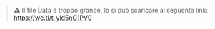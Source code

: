 > ⚠️ Il file Data è troppo grande, lo si può scaricare al seguente link: <a>https://we.tl/t-yld5nG1PV0</a>
